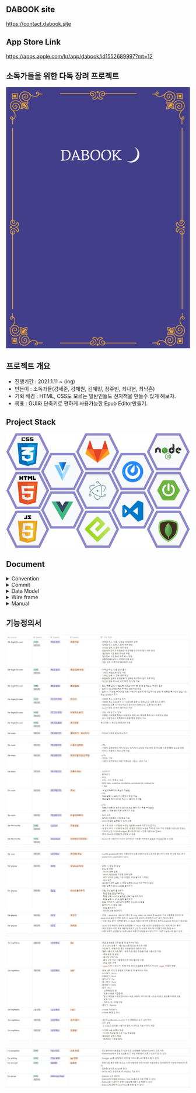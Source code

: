 ## DABOOK site

https://contact.dabook.site

## App Store Link

https://apps.apple.com/kr/app/dabook/id1552689997?mt=12

## 소독가들을 위한 다독 장려 프로젝트

![Cover_img](Document/Book_Cover/Cover_img.png)


## 프로젝트 개요

- 진행기간 : 2021.1.11 ~ (ing)
- 만든이 : 소독가들(강세준, 강채원, 김혜민, 장주빈, 최나현, 최낙훈)
- 기획 배경 : HTML, CSS도 모르는 일반인들도 전자책을 만들수 있게 해보자.
- 목표 : GUI와 단축키로 편하게 사용가능한 Epub Editor만들기.

## Project Stack
![Stack](Document/PJT_Stack/Stack.png)

## Document
<details>
    <summary> Convention </summary>
    <ul>
        <a href="Document/Convention/Java_Convention.md"><li> Java Convention</li></a>
        <a href="Document/Convention/Vue(Vuex)_Convention.md"><li> Vue(Vuex) Convention</li></a>
    </ul>
</details>
<details>
    <summary> Commit </summary>
    <ul>
        <a href="Document/Commit Rule/Git Commit Rule.md"><li> Git Commit Rule</li></a>
    </ul>
</details>
<details>
    <summary> Data Model </summary>
    <ul>
        <a href="Document/DataModel/MongoDB Data Model(JSON).md"><li> MongoDB Data Model </li></a>
    </ul>
</details>
<details>
    <summary> Wire frame </summary>
    <ul>
        <a href="Document/Wireframe/Project WireFrame Image.md"><li> Wireframe Image </li></a>
    </ul>
</details>
<details>
    <summary> Manual </summary>
    <ul>
        <a href="Document/Manual/Editor_Manual(한글).html"><li> Manual(한글) </li></a>
        <a href="Document/Manual/Editor_Manual(영어).html"><li> Manual(영어) </li></a>
    </ul>
</details>


## 기능정의서

![Specification_1](Document/Specification/Specification_1.png)

![Specification_2](Document/Specification/Specification_2.png)

![Specification_3](Document/Specification/Specification_3.png)

![Specification_4](Document/Specification/Specification_4.png)

![Specification_5](Document/Specification/Specification_5.png)